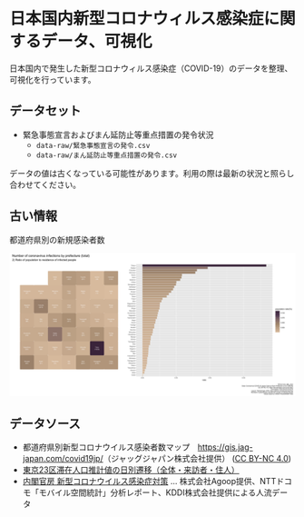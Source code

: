 日本国内新型コロナウィルス感染症に関するデータ、可視化
================

日本国内で発生した新型コロナウィルス感染症（COVID-19）のデータを整理、可視化を行っています。

## データセット

-   緊急事態宣言およびまん延防止等重点措置の発令状況
    -   `data-raw/緊急事態宣言の発令.csv`
    -   `data-raw/まん延防止等重点措置の発令.csv`

データの値は古くなっている可能性があります。利用の際は最新の状況と照らし合わせてください。

## 古い情報

都道府県別の新規感染者数

![](figures/latest_prefecture_population_ratio.png)

## データソース

-   都道府県別新型コロナウイルス感染者数マップ　<https://gis.jag-japan.com/covid19jp/>（ジャッグジャパン株式会社提供）
    ([CC BY-NC
    4.0](https://creativecommons.org/licenses/by-nc/4.0/deed.ja))
-   [東京23区滞在人口推計値の日別遷移（全体・来訪者・住人）](https://ds.yahoo.co.jp/report/)
-   [内閣官房 新型コロナウイルス感染症対策](https://corona.go.jp) …
    株式会社Agoop提供、NTTドコモ「モバイル空間統計」分析レポート、KDDI株式会社提供による人流データ
